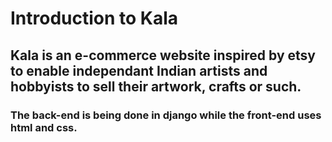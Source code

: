 # Introduction to Kala
## Kala is an e-commerce website inspired by etsy to enable independant Indian artists and hobbyists to sell their artwork, crafts or such.
### The back-end is being done in django while the front-end uses html and css.
